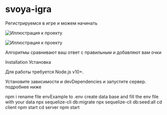# svoya-igra
Регистрируемся в игре и можем начинать

![Иллюстрация к проекту](https://github.com/andrejkonkin/svoya-igra/raw/main/client/public/image1.png)

![Иллюстрация к проекту](https://github.com/andrejkonkin/svoya-igra/raw/main/client/image2.png)

Алгоритмы сравнивают ваш ответ с правильным и добавляют вам очки

Installation
Установка

Для работы требуется Node.js v10+.

Установите зависимости и devDependencies и запустите сервер.
подробнее ниже

npm i
rename file envExample to .env
create data base and fill the env file with your data
npx sequelize-cli db:migrate
npx sequelize-cli db:seed:all
cd client
npm start
cd server
npm start
